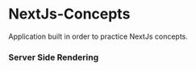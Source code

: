 # NextJs-Concepts
Application built in order to practice NextJs concepts.

### Server Side Rendering
